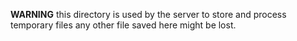 **WARNING** this directory is used by the server to store and process temporary
files any other file saved here might be lost.

